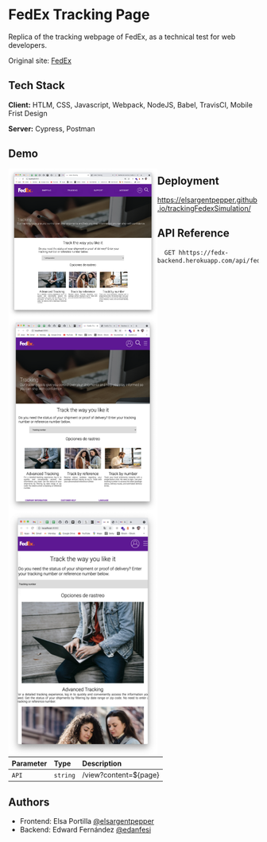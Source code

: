 # FedEx Tracking Page

Replica of the tracking webpage of FedEx, as a technical test for web developers.

Original site: [FedEx](https://www.fedex.com/es-do/tracking.html)

## Tech Stack

**Client:** HTLM, CSS, Javascript, Webpack, NodeJS, Babel, TravisCI, Mobile Frist Design

**Server:** Cypress, Postman

## Demo
<p>
<img src="https://github.com/elsargentpepper/trackingFedexSimulation/blob/main/src/assets/images-readme/Screen%20Shot%202021-05-11%20at%2013.45.14.png" width=300 align=left>

<img src="https://github.com/elsargentpepper/trackingFedexSimulation/blob/main/src/assets/images-readme/Screen%20Shot%202021-05-11%20at%2013.45.26.png" width=300 align=left>

<img src="https://github.com/elsargentpepper/trackingFedexSimulation/blob/main/src/assets/images-readme/Screen%20Shot%202021-05-11%20at%2013.45.41.png" width=300 align=left>
</p>  
  
## Deployment

https://elsargentpepper.github.io/trackingFedexSimulation/

## API Reference

```http
  GET hhttps://fedx-backend.herokuapp.com/api/fedx
```

| Parameter | Type     | Description                |
| :-------- | :------- | :------------------------- |
| `API` | `string` | /view?content=${page} |
  
## Authors

- Frontend: Elsa Portilla [@elsargentpepper](https://github.com/elsargentpepper)
- Backend: Edward Fernández [@edanfesi](https://github.com/edanfesi)
